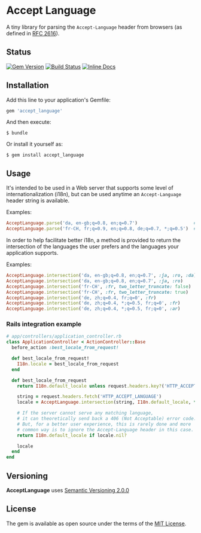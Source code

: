 # Accept Language

A tiny library for parsing the `Accept-Language` header from browsers (as defined in [RFC 2616](https://tools.ietf.org/html/rfc2616#section-14.4)).

## Status

[![Gem Version](https://badge.fury.io/rb/accept_language.svg)](https://badge.fury.io/rb/accept_language)
[![Build Status](https://travis-ci.org/cyril/accept_language.rb.svg?branch=master)](https://travis-ci.org/cyril/accept_language.rb)
[![Inline Docs](https://inch-ci.org/github/cyril/accept_language.rb.svg)](https://inch-ci.org/github/cyril/accept_language.rb)

## Installation

Add this line to your application's Gemfile:

```ruby
gem 'accept_language'
```

And then execute:

    $ bundle

Or install it yourself as:

    $ gem install accept_language

## Usage

It's intended to be used in a Web server that supports some level of internationalization (i18n), but can be used anytime an `Accept-Language` header string is available.

Examples:

```ruby
AcceptLanguage.parse('da, en-gb;q=0.8, en;q=0.7')                     # => {:da=>1.0, :"en-gb"=>0.8, :en=>0.7}
AcceptLanguage.parse('fr-CH, fr;q=0.9, en;q=0.8, de;q=0.7, *;q=0.5')  # => {:"fr-ch"=>1.0, :fr=>0.9, :en=>0.8, :de=>0.7, :*=>0.5}
```

In order to help facilitate better i18n, a method is provided to return the intersection of the languages the user prefers and the languages your application supports.

Examples:

```ruby
AcceptLanguage.intersection('da, en-gb;q=0.8, en;q=0.7', :ja, :ro, :da) # => :da
AcceptLanguage.intersection('da, en-gb;q=0.8, en;q=0.7', :ja, :ro)      # => nil
AcceptLanguage.intersection('fr-CH', :fr, two_letter_truncate: false)   # => nil
AcceptLanguage.intersection('fr-CH', :fr, two_letter_truncate: true)    # => :fr
AcceptLanguage.intersection('de, zh;q=0.4, fr;q=0', :fr)                # => nil
AcceptLanguage.intersection('de, zh;q=0.4, *;q=0.5, fr;q=0', :fr)       # => nil
AcceptLanguage.intersection('de, zh;q=0.4, *;q=0.5, fr;q=0', :ar)       # => :ar
```

### Rails integration example

```ruby
# app/controllers/application_controller.rb
class ApplicationController < ActionController::Base
  before_action :best_locale_from_request!

  def best_locale_from_request!
    I18n.locale = best_locale_from_request
  end

  def best_locale_from_request
    return I18n.default_locale unless request.headers.key?('HTTP_ACCEPT_LANGUAGE')

    string = request.headers.fetch('HTTP_ACCEPT_LANGUAGE')
    locale = AcceptLanguage.intersection(string, I18n.default_locale, *I18n.available_locales)

    # If the server cannot serve any matching language,
    # it can theoretically send back a 406 (Not Acceptable) error code.
    # But, for a better user experience, this is rarely done and more
    # common way is to ignore the Accept-Language header in this case.
    return I18n.default_locale if locale.nil?

    locale
  end
end
```

## Versioning

__AcceptLanguage__ uses [Semantic Versioning 2.0.0](https://semver.org/)

## License

The gem is available as open source under the terms of the [MIT License](https://opensource.org/licenses/MIT).
